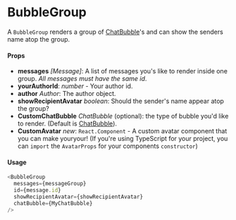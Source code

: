# BubbleGroup

A `BubbleGroup` renders a group of [ChatBubble](../ChatBubble)'s and can show the senders name atop the group.

#### Props

- **messages** _[Message]_: A list of messages you's like to render inside one group. _All messages must have the same id_.
- **yourAuthorId**: _number_ - Your author id.
- **author** _Author_: The author object.
- **showRecipientAvatar** _boolean_: Should the sender's name appear atop the group?
- **CustomChatBubble** _ChatBubble_ (optional): the type of bubble you'd like to render. (Default is [ChatBubble](../ChatBubble)).
- **CustomAvatar** _new_: `React.Component` - A custom avatar component that you can make youryour! (If you're using TypeScript for your project, you can `import` the `AvatarProps` for your components `constructor`)

#### Usage

```javascript
<BubbleGroup
  messages={messageGroup}
  id={message.id}
  showRecipientAvatar={showRecipientAvatar}
  chatBubble={MyChatBubble}
/>
```
